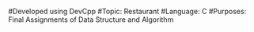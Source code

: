 #Developed using DevCpp
#Topic: Restaurant
#Language: C
#Purposes: Final Assignments of Data Structure and Algorithm
